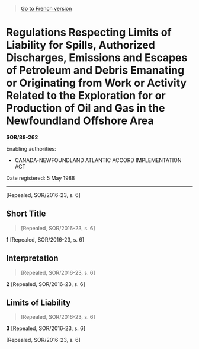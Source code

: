 > [Go to French version](/fr/Règlements/Décrets,%20ordonnances%20et%20règlements%20statutaires/88/262.md)

# Regulations Respecting Limits of Liability for Spills, Authorized Discharges, Emissions and Escapes of Petroleum and Debris Emanating or Originating from Work or Activity Related to the Exploration for or Production of Oil and Gas in the Newfoundland Offshore Area

**SOR/88-262**

Enabling authorities: 
- CANADA-NEWFOUNDLAND ATLANTIC ACCORD IMPLEMENTATION ACT

Date registered: 5 May 1988

----------


[Repealed, SOR/2016-23, s. 6]



## Short Title
> [Repealed, SOR/2016-23, s. 6]



**1** [Repealed, SOR/2016-23, s. 6]




## Interpretation
> [Repealed, SOR/2016-23, s. 6]



**2** [Repealed, SOR/2016-23, s. 6]




## Limits of Liability
> [Repealed, SOR/2016-23, s. 6]



**3** [Repealed, SOR/2016-23, s. 6]


[Repealed, SOR/2016-23, s. 6]


